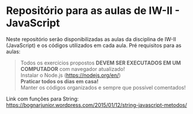 # Repositório para as aulas de IW-II - JavaScript
Neste repositório serão disponibilizadas as aulas da disciplina de IW-II (JavaScript) e os códigos utilizados em cada aula.
Pré requisitos para as aulas:
> Todos os exercícios propostos **DEVEM SER EXECUTADOS EM UM COMPUTADOR** com navegador atualizado!  
> Instalar o Node.js (https://nodejs.org/en/)  
> **Praticar todos os dias em casa!**  
> Manter os códigos organizados e sempre que possível comentados! 

Link com funções para String: https://bognarjunior.wordpress.com/2015/01/12/string-javascript-metodos/

